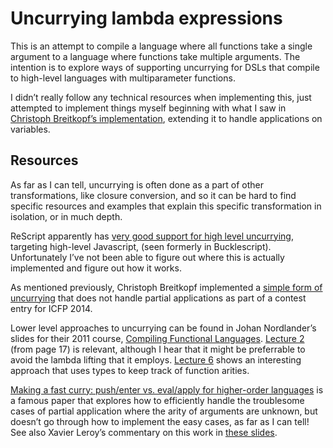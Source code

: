 # Uncurrying lambda expressions

This is an attempt to compile a language where all functions take a single
argument to a language where functions take multiple arguments. The intention is
to explore ways of supporting uncurrying for DSLs that compile to high-level
languages with multiparameter functions.

I didn’t really follow any technical resources when implementing this, just
attempted to implement things myself beginning with what I saw in [Christoph
Breitkopf’s implementation][christoph-breitkopf-icfp2014], extending it to
handle applications on variables.

## Resources

As far as I can tell, uncurrying is often done as a part of other
transformations, like closure conversion, and so it can be hard to find specific
resources and examples that explain this specific transformation in isolation,
or in much depth.

ReScript apparently has [very good support for high level uncurrying][rescript-uncurrying],
targeting high-level Javascript, (seen formerly in Bucklescript). Unfortunately
I’ve not been able to figure out where this is actually implemented and figure
out how it works.

As mentioned previously, Christoph Breitkopf implemented a [simple form of
uncurrying][christoph-breitkopf-icfp2014] that does not handle partial
applications as part of a contest entry for ICFP 2014.

Lower level approaches to uncurrying can be found in Johan Nordlander’s slides
for their 2011 course, [Compiling Functional Languages][compfun-2011].
[Lecture 2][compfun-2011-lecture2] (from page 17) is relevant, although I hear
that it might be preferrable to avoid the lambda lifting that it employs.
[Lecture 6][compfun-2011-lecture6] shows an interesting approach that uses
types to keep track of function arities.

[Making a fast curry: push/enter vs. eval/apply for higher-order languages][fast-curry]
is a famous paper that explores how to efficiently handle the troublesome cases
of partial application where the arity of arguments are unknown, but doesn’t
go through how to implement the easy cases, as far as I can tell! See also
Xavier Leroy’s commentary on this work in [these slides][zam-kazam05].

[christoph-breitkopf-icfp2014]: https://github.com/bokesan/icfpc2014/blob/942a208d071b9d18511b99423aae789e725c1483/compiler/gcc/Compile.hs
[rescript-uncurrying]: https://rescript-lang.org/docs/manual/v8.0.0/bind-to-js-function
[compfun-2011]: https://www.cse.chalmers.se/edu/year/2011/course/CompFun
[compfun-2011-lecture2]: https://www.cse.chalmers.se/edu/year/2011/course/CompFun/lecture2.pdf
[compfun-2011-lecture6]: https://www.cse.chalmers.se/edu/year/2011/course/CompFun/lecture6.pdf
[fast-curry]: https://doi.org/10.1017/S0956796806005995
[zam-kazam05]: https://xavierleroy.org/talks/zam-kazam05.pdf
